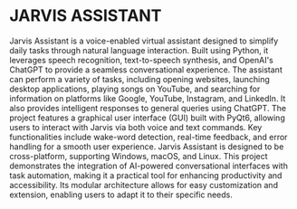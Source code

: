 # JARVIS ASSISTANT

Jarvis Assistant is a voice-enabled virtual assistant designed to simplify daily tasks through natural language interaction. Built using Python, it leverages speech recognition, text-to-speech synthesis, and OpenAI's ChatGPT to provide a seamless conversational experience. The assistant can perform a variety of tasks, including opening websites, launching desktop applications, playing songs on YouTube, and searching for information on platforms like Google, YouTube, Instagram, and LinkedIn. It also provides intelligent responses to general queries using ChatGPT.
The project features a graphical user interface (GUI) built with PyQt6, allowing users to interact with Jarvis via both voice and text commands. Key functionalities include wake-word detection, real-time feedback, and error handling for a smooth user experience. Jarvis Assistant is designed to be cross-platform, supporting Windows, macOS, and Linux.
This project demonstrates the integration of AI-powered conversational interfaces with task automation, making it a practical tool for enhancing productivity and accessibility. Its modular architecture allows for easy customization and extension, enabling users to adapt it to their specific needs.
